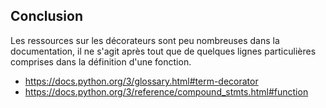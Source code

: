 ## Conclusion

Les ressources sur les décorateurs sont peu nombreuses dans la documentation, il ne s'agit après tout que de quelques lignes particulières comprises dans la définition d'une fonction.

* <https://docs.python.org/3/glossary.html#term-decorator>
* <https://docs.python.org/3/reference/compound_stmts.html#function>
